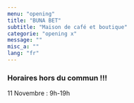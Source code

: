 ```yaml
---
menu: "opening"
title: "BUNA BET"
subtitle: "Maison de café et boutique"
categorie: "opening x"
message: ""
misc_a: ""
lang: "fr"
---
```

### Horaires hors du commun !!!

11 Novembre : 9h-19h


